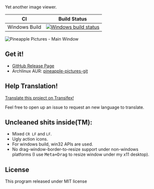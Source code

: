 Yet another image viewer.

|CI|Build Status|
|---|---|
|Windows Build|[![Windows build status](https://ci.appveyor.com/api/projects/status/dbd8clww3cit6oa0/branch/master?svg=true)](https://ci.appveyor.com/project/BLumia/pineapplepictures/branch/master)|

![Pineapple Pictures - Main Window](https://repository-images.githubusercontent.com/211888654/21fb6300-269f-11ea-8e85-953e5d57da44)

## Get it!

 - [GitHub Release Page](https://github.com/BLumia/PineapplePictures/releases)
 - Archlinux AUR: [pineapple-pictures-git](https://aur.archlinux.org/packages/pineapple-pictures-git/)

## Help Translation!

[Translate this project on Transifex!](https://www.transifex.com/blumia/pineapple-pictures/)

Feel free to open up an issue to request an new language to translate.

## Uncleaned shits inside(TM):

 - Mixed `CR LF` and `LF`.
 - Ugly action icons.
 - For windows build, win32 APIs are used.
 - No drag-window-border-to-resize support under non-windows platforms (I use <kbd>Meta+Drag</kbd> to resize window under my x11 desktop).

## License

This program released under MIT license

